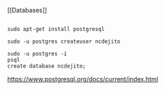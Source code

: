 [[Databases]]

```

sudo apt-get install postgresql

sudo -u postgres createuser ncdejito

sudo -u postgres -i
psql
create database ncdejito;
```

https://www.postgresql.org/docs/current/index.html